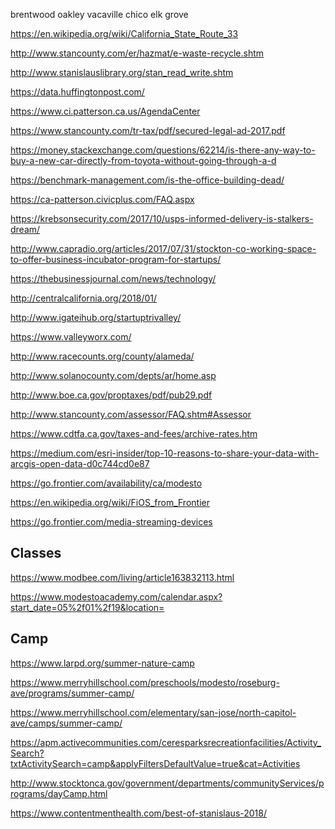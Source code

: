 brentwood 
oakley 
vacaville 
chico 
elk grove

https://en.wikipedia.org/wiki/California_State_Route_33

http://www.stancounty.com/er/hazmat/e-waste-recycle.shtm

http://www.stanislauslibrary.org/stan_read_write.shtm

https://data.huffingtonpost.com/

https://www.ci.patterson.ca.us/AgendaCenter

https://www.stancounty.com/tr-tax/pdf/secured-legal-ad-2017.pdf

https://money.stackexchange.com/questions/62214/is-there-any-way-to-buy-a-new-car-directly-from-toyota-without-going-through-a-d

https://benchmark-management.com/is-the-office-building-dead/

https://ca-patterson.civicplus.com/FAQ.aspx

https://krebsonsecurity.com/2017/10/usps-informed-delivery-is-stalkers-dream/

http://www.capradio.org/articles/2017/07/31/stockton-co-working-space-to-offer-business-incubator-program-for-startups/

https://thebusinessjournal.com/news/technology/

http://centralcalifornia.org/2018/01/

http://www.igateihub.org/startuptrivalley/

https://www.valleyworx.com/

http://www.racecounts.org/county/alameda/

http://www.solanocounty.com/depts/ar/home.asp

http://www.boe.ca.gov/proptaxes/pdf/pub29.pdf

http://www.stancounty.com/assessor/FAQ.shtm#Assessor

https://www.cdtfa.ca.gov/taxes-and-fees/archive-rates.htm

https://medium.com/esri-insider/top-10-reasons-to-share-your-data-with-arcgis-open-data-d0c744cd0e87

https://go.frontier.com/availability/ca/modesto

https://en.wikipedia.org/wiki/FiOS_from_Frontier

https://go.frontier.com/media-streaming-devices

## Classes

https://www.modbee.com/living/article163832113.html

https://www.modestoacademy.com/calendar.aspx?start_date=05%2f01%2f19&location=

## Camp

https://www.larpd.org/summer-nature-camp

https://www.merryhillschool.com/preschools/modesto/roseburg-ave/programs/summer-camp/

https://www.merryhillschool.com/elementary/san-jose/north-capitol-ave/camps/summer-camp/

https://apm.activecommunities.com/ceresparksrecreationfacilities/Activity_Search?txtActivitySearch=camp&applyFiltersDefaultValue=true&cat=Activities

http://www.stocktonca.gov/government/departments/communityServices/programs/dayCamp.html

https://www.contentmenthealth.com/best-of-stanislaus-2018/